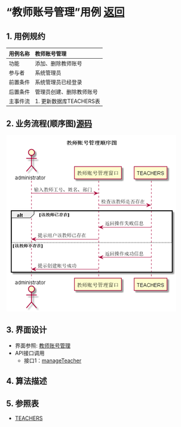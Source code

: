# “教师账号管理”用例 [返回](../README.md)

## 1. 用例规约

|用例名称| 教师账号管理 |
|-------|:-------------|
|功能| 添加、删除教师账号 |
|参与者| 系统管理员 |
|前置条件| 系统管理员已经登录 |
|后置条件| 管理员创建、删除教师账号 |
|主事件流| 1. 更新数据库TEACHERS表 |

## 2. 业务流程(顺序图)[源码](../src/教师账号管理.puml)
![教师账号管理](../image/教师账号管理顺序图.png)


## 3. 界面设计
- 界面参照: [教师账号管理](https://wenyuntian.github.io/is_analysis/test6/UI/#screen=s45A4FB5CD71528122711874)
- API接口调用
    - 接口1：[manageTeacher](../接口/manageTeacher.md)

## 4. 算法描述
    
## 5. 参照表

- [TEACHERS](../数据库设计.md/#TEACHERS)

